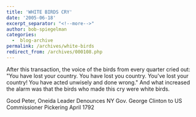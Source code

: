 ```yaml
---
title: 'WHITE BIRDS CRY'
date: '2005-06-18'
excerpt_separator: "<!--more-->"
author: bob-spiegelman
categories:
  -  blog-archive
permalink: /archives/white-birds
redirect_from: /archives/000108.php
---
```


After this transaction, the voice of the birds from every quarter cried out:
"You have lost your country. You have lost you country. You've lost your
country! You have acted unwisely and done wrong." And what increased the
alarm was that the birds who made this cry were white birds.

Good Peter, Oneida Leader
Denounces NY Gov. George Clinton
to US Commissioner Pickering
April 1792
